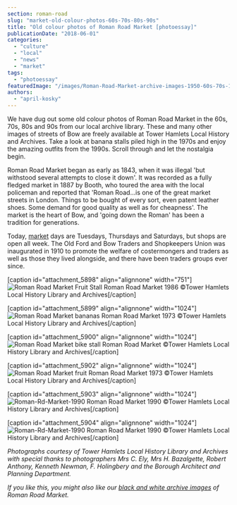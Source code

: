 ```yaml
---
section: roman-road
slug: "market-old-colour-photos-60s-70s-80s-90s"
title: "Old colour photos of Roman Road Market [photoessay]"
publicationDate: "2018-06-01"
categories: 
  - "culture"
  - "local"
  - "news"
  - "market"
tags: 
  - "photoessay"
featuredImage: "/images/Roman-Road-Market-archive-images-1950-60s-70s-11.jpg"
authors: 
  - "april-kosky"
---
```


We have dug out some old colour photos of Roman Road Market in the 60s, 70s, 80s and 90s from our local archive library. These and many other images of streets of Bow are freely available at Tower Hamlets Local History and Archives. Take a look at banana stalls piled high in the 1970s and enjoy the amazing outfits from the 1990s. Scroll through and let the nostalgia begin.

Roman Road Market began as early as 1843, when it was illegal 'but withstood several attempts to close it down'. It was recorded as a fully fledged market in 1887 by Booth, who toured the area with the local policeman and reported that 'Roman Road...is one of the great market streets in London. Things to be bought of every sort, even patent leather shoes. Some demand for good quality as well as for cheapness'. The market is the heart of Bow, and 'going down the Roman' has been a tradition for generations.

Today, [market](https://romanroadlondon.com/market/) days are Tuesdays, Thursdays and Saturdays, but shops are open all week. The Old Ford and Bow Traders and Shopkeepers Union was inaugurated in 1910 to promote the welfare of costermongers and traders as well as those they lived alongside, and there have been traders groups ever since.

\[caption id="attachment\_5898" align="alignnone" width="751"\]![Roman Road Market Fruit Stall](/images/Roman-Road-Market-archive-images-1950-60s-70s-019-751x1024.jpg) Roman Road Market 1986 ©Tower Hamlets Local History Library and Archives\[/caption\]

\[caption id="attachment\_5899" align="alignnone" width="1024"\]![Roman Road Market bananas](/images/Roman-Road-Market-archive-images-1950-60s-70s-11-1024x696.jpg) Roman Road Market 1973 ©Tower Hamlets Local History Library and Archives\[/caption\]

\[caption id="attachment\_5900" align="alignnone" width="1024"\]![Roman Road Market bike stall](/images/Roman-Road-Market-archive-images-1950-60s-70s-17-1024x698.jpg) Roman Road Market ©Tower Hamlets Local History Library and Archives\[/caption\]

\[caption id="attachment\_5902" align="alignnone" width="1024"\]![Roman Road Market fruit](/images/Roman-Road-Market-archive-images-1950-60s-70s-12-1024x694.jpg) Roman Road Market 1973 ©Tower Hamlets Local History Library and Archives\[/caption\]

\[caption id="attachment\_5903" align="alignnone" width="1024"\]![Roman-Rd-Market-1990](/images/P21430-Roman-Rd-Market-1990-300dpi011-1024x683.jpg) Roman Road Market 1990 ©Tower Hamlets Local History Library and Archives\[/caption\]

\[caption id="attachment\_5904" align="alignnone" width="1024"\]![Roman-Rd-Market-1990](/images/P21429-Roman-Rd-Market-1990-300dpi010-1024x692.jpg) Roman Road Market 1990 ©Tower Hamlets Local History Library and Archives\[/caption\]

_Photographs courtesy of Tower Hamlets Local History Library and Archives with special thanks to photographers Mrs C. Ely, Mrs H. Bazalgette, Robert Anthony, Kenneth Newman, F. Holingbery and the Borough Architect and Planning Department._

_If you like this, you might also like our [black and white archive images](https://romanroadlondon.com/market-archive-old-images-60s-70s-80s-90s/) of Roman Road Market._
